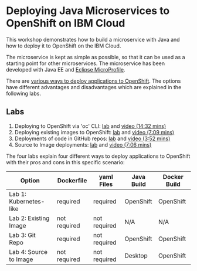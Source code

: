 
# Deploying Java Microservices to OpenShift on IBM Cloud

This workshop demonstrates how to build a microservice with Java and how to deploy it to OpenShift on the IBM Cloud.

The microservice is kept as simple as possible, so that it can be used as a starting point for other microservices. The microservice has been developed with Java EE and [Eclipse MicroProfile](https://microprofile.io/).

There are [various ways to deploy applications to OpenShift](http://heidloff.net/article/deploying-open-liberty-microservices-openshift/). The options have different advantages and disadvantages which are explained in the following labs.

## Labs

1. Deploying to OpenShift via 'oc' CLI: [lab](documentation/4-openshift.md) and [video (14:32 mins)](https://youtu.be/4MDfalo2Fg0)
2. Deploying existing images to OpenShift: [lab](documentation/5-existing-image.md) and [video (7:09 mins)](https://youtu.be/JhxsS7l6DhA)
3. Deployments of code in GitHub repos: [lab](documentation/6-github.md) and [video (3:52 mins)](https://youtu.be/b3upMuZOpsY)
4. Source to Image deployments: [lab](documentation/7-source-to-image.md) and [video (7:06 mins)](https://youtu.be/p6lVc6MDrcM)

The four labs explain four different ways to deploy applications to OpenShift with their pros and cons in this specific scenario:

| Option | Dockerfile | yaml Files | Java Build | Docker Build |
| - | - | - | - | - |
| Lab 1: Kubernetes-like | required | required | OpenShift | OpenShift |
| Lab 2: Existing Image  | not required  | not required | N/A | N/A |
| Lab 3: Git Repo | required  | not required | OpenShift | OpenShift |
| Lab 4: Source to Image | not required | not required | Desktop | OpenShift |
